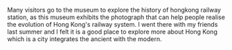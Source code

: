 Many visitors go to the museum to explore the history of hongkong railway station, as this museum exhibits the photograph that can help people realise the evolution of Hong Kong's railway system. I went there with my friends last summer and I felt it is a good place to explore more about Hong Kong which is a city integrates the ancient with the modern.
